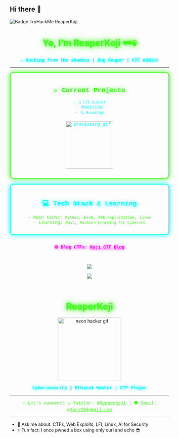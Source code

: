 ## Hi there 👋

<img src="https://tryhackme-badges.s3.amazonaws.com/4218355.png" alt="Badge TryHackMe ReaperKoji" style="border:none;" />

<h1 align="center" style="color:#39ff14; text-shadow: 0 0 10px #39ff14, 0 0 20px #39ff14;">
  Yo, I’m ReaperKoji 🕶️💀
</h1>


<p align="center" style="color:#00ffff; font-weight:bold; font-family: 'Courier New', Courier, monospace; text-shadow: 0 0 8px #00ffff;">
  🐚 Hacking from the shadows | Bug Reaper | CTF Addict
</p>

---

<div align="center" style="border: 2px solid #39ff14; padding: 15px; border-radius: 12px; box-shadow: 0 0 15px #39ff14;">
  <h2 style="color:#39ff14; font-family: 'Courier New', Courier, monospace; text-shadow: 0 0 12px #39ff14;">🚀 Current Projects</h2>
  <p style="color:#00ffff; font-family: 'Courier New', Courier, monospace;">
    - <code>🧠 LFI-Buster</code><br>
    - <code>PROCESSING</code><br>
    - <code>🔍 ReconOps</code><br><br>
    <img src="https://media.giphy.com/media/v1.Y2lkPWVjZjA1ZTQ3azdvbzdiZDc1eW81ZWdzMzdtcjVxb3cyMGY5a3F3OXUzeHIwOG93cyZlcD12MV9naWZzX3NlYXJjaCZjdD1n/B8dUiWJmQi4KCQhS9x/giphy.gif" width="150" alt="processing gif" />
  </p>
</div>

<br>

<div align="center" style="border: 2px solid #00ffff; padding: 15px; border-radius: 12px; box-shadow: 0 0 15px #00ffff;">
  <h2 style="color:#00ffff; font-family: 'Courier New', Courier, monospace; text-shadow: 0 0 12px #00ffff;">💻 Tech Stack & Learning</h2>
  <p style="color:#39ff14; font-family: 'Courier New', Courier, monospace;">
    - Main techs: <code>Python</code>, <code>Bash</code>, <code>Web Exploitation</code>, <code>Linux</code><br>
    - Learning: <code>Rust</code>, <code>Machine Learning for Cybersec</code>
  </p>
</div>

<br>

<p align="center" style="font-family: 'Courier New', Courier, monospace; color:#ff00ff; font-weight:bold; text-shadow: 0 0 10px #ff00ff;">
  🌐 Blog CTFs: <a href="https://github.com/ReaperKoji/blog-ctf" style="color:#ff00ff; text-shadow: 0 0 8px #ff00ff;">Koji CTF Blog</a>
</p>

<br>

<p align="center">
  <img src="https://github-readme-stats.vercel.app/api?username=ReaperKoji&show_icons=true&theme=radical&title_color=39ff14&icon_color=00ffff&text_color=cccccc" />
</p>

<p align="center">
  <img src="https://github-readme-stats.vercel.app/api/top-langs/?username=ReaperKoji&layout=compact&theme=radical" />
</p>

<br>

<h1 align="center" style="color:#39ff14; text-shadow: 0 0 10px #39ff14, 0 0 20px #39ff14;">
  ReaperKoji
</h1>

<p align="center">
  <img src="https://media.giphy.com/media/v1.Y2lkPTc5MGI3NjExejZ0M3R0cXFyMjA0eGtsY3FpMGZzYnhkbmo1Znd2cjM1cjJucWpmMSZlcD12MV9naWZzX3NlYXJjaCZjdD1n/o0vwzuFwCGAFO/giphy.gif" width="200" alt="neon hacker gif"/>
</p>

<p align="center" style="color:#00ffff; font-weight:bold; font-family: 'Courier New', Courier, monospace; text-shadow: 0 0 8px #00ffff;">
  Cybersecurity | Ethical Hacker | CTF Player
</p>

---

<p align="center" style="color:#39ff14; font-family: 'Courier New', Courier, monospace;">
  ⚡ Let's connect!  
  🦾 Twitter: <a href="https://twitter.com/ReaperKoji" style="color:#39ff14;">@ReaperKoji</a> |  
  🛡️ Email: <a href="mailto:g3ars23@gmail.com" style="color:#39ff14;">g3ars23@gmail.com</a>
</p>

---

- 💬 Ask me about: CTFs, Web Exploits, LFI, Linux, AI for Security  
- ⚡ Fun fact: I once pwned a box using only curl and echo 😎
